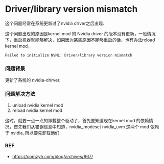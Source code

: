 Driver/library version mismatch
===

这个问题经常在系统更新过了nvidia driver之后出现.

这个问题出现的原因是kernel mod 的 Nvidia driver 的版本没有更新，一般情况下，重启机器就能够解决，如果因为某些原因不能够重启的话，也有办法reload kernel mod。



```
Failed to initialize NVML: Driver/library version mismatch

```

### 问题背景

更新了系统的 nvidia-drirver. 


### 问题解决方法
1. unload nvidia kernel mod
2. reload nvidia kernel mod

这时，就要一点一点的卸载整个驱动了，首先要知道现在kernel mod 的依赖情况，首先我们从错误信息中知道，nvidia_modeset nvidia_uvm 这两个 mod 依赖于 nvidia, 所以要先卸载他们


### REF

- https://comzyh.com/blog/archives/967/
